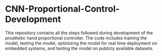 # CNN-Proportional-Control-Development
This repository contains all the steps followed during development of the prosthetic hand proportional controller.
The code includes training the model, testing the model, optimizing the model for real time deployment on embedded systems, and testing the model on publicly available datasets.
